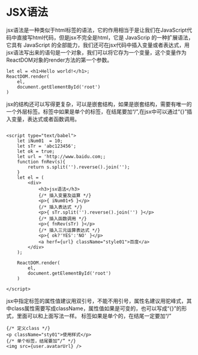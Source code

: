 # JSX语法

jsx语法是一种类似于html标签的语法，它的作用相当于是让我们在JavaScript代码中直接写html代码，但是jsx不完全是html，它是 JavaScrip 的一种扩展语法，它具有 JavaScript 的全部能力，我们还可在jsx代码中插入变量或者表达式，用jsx语法写出来的语句是一个对象，我们可以将它存为一个变量，这个变量作为ReactDOM对象的render方法的第一个参数。

```
let el = <h1>Hello world!</h1>;
ReactDOM.render(
    el,
    document.getElementById('root')
)
```
jsx的结构还可以写得更复杂，可以是嵌套结构，如果是嵌套结构，需要有唯一的一个外层标签。标签中如果是单个的标签，在结尾要加“/”,在jsx中可以通过“{}”插入变量，表达式或者函数调用。

```

<script type="text/babel">
    let iNum01  = 10;
    let sTr = 'abc123456';
    let ok = true;
    let url = 'http://www.baidu.com;;
    function fnRev(s){
        return s.split('').reverse().join('');
    }    
    let el = (
        <div>
            <h3>jsx语法</h3>
            {/* 插入变量及运算 */}
            <p>{ iNum01+5 }</p>
            {/* 插入表达式 */}
            <p>{ sTr.split('').reverse().join('') }</p>
            {/* 插入函数调用 */}
            <p>{ fnRev(sTr) }</p>
            {/* 插入三元运算表达式 */}
            <p>{ ok?'YES':'NO' }</p>   
            <a herf={url} className="style01">百度</a>             
        </div>
    );

    ReactDOM.render(
        el,
        document.getElementById('root')
    )

</script>
```
jsx中指定标签的属性值建议用双引号，不能不用引号，属性名建议用驼峰式，其中class属性需要写成className，属性值如果是可变的，也可以写成“{}”的形式，里面可以和上面写法一样。 标签如果是单个的，在结尾一定要加“/”

```
{/* 定义class */}
<p className="sty01">使用样式</p>
{/* 单个标签，结尾要加“/” */}
<img src={user.avatarUrl} />
```
